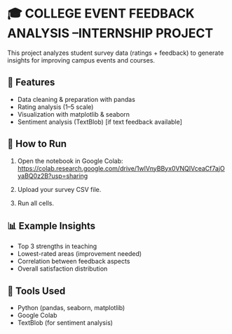 # 🎓 COLLEGE EVENT FEEDBACK ANALYSIS –INTERNSHIP PROJECT

This project analyzes student survey data (ratings + feedback) to generate insights for improving campus events and courses.

## 📌 Features
- Data cleaning & preparation with pandas
- Rating analysis (1–5 scale)
- Visualization with matplotlib & seaborn
- Sentiment analysis (TextBlob) [if text feedback available]

## 🚀 How to Run
1. Open the notebook in Google Colab:
  https://colab.research.google.com/drive/1wlVnyBByx0VNQIVceaCf7ajOyaBQ0z2B?usp=sharing

2. Upload your survey CSV file.
3. Run all cells.

## 📊 Example Insights
- Top 3 strengths in teaching
- Lowest-rated areas (improvement needed)
- Correlation between feedback aspects
- Overall satisfaction distribution

## 🔧 Tools Used
- Python (pandas, seaborn, matplotlib)
- Google Colab
- TextBlob (for sentiment analysis)
